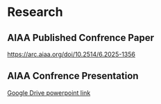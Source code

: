 # Research

## AIAA Published Confrence Paper

https://arc.aiaa.org/doi/10.2514/6.2025-1356

## AIAA Confrence Presentation 

[Google Drive powerpoint link](https://drive.google.com/file/d/1yGRF3kN50x_xa6OSq2Sfv9A0oRNPD6_s/view?usp=sharing)

